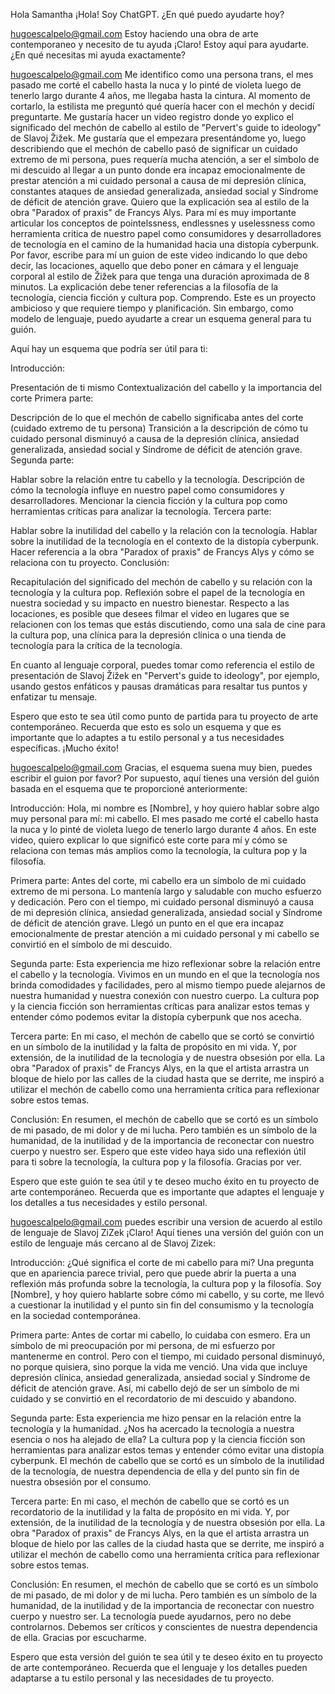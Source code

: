 Hola Samantha
¡Hola! Soy ChatGPT. ¿En qué puedo ayudarte hoy?




hugoescalpelo@gmail.com
Estoy haciendo una obra de arte contemporaneo y necesito de tu ayuda
¡Claro! Estoy aquí para ayudarte. ¿En qué necesitas mi ayuda exactamente?




hugoescalpelo@gmail.com
Me identifico como una persona trans, el mes pasado me corté el cabello hasta la nuca y lo pinté de violeta luego de tenerlo largo durante 4 años, me llegaba hasta la cintura. Al momento de cortarlo, la estilista me preguntó qué quería hacer con el mechón y decidí preguntarte. Me gustaría hacer un video registro donde yo explico el significado del mechón de cabello al estilo de "Pervert's guide to ideology" de Slavoj Žižek. Me gustaría que el empezara presentándome yo, luego describiendo que el mechón de cabello pasó de significar un cuidado extremo de mi persona, pues requería mucha atención, a ser el símbolo de mi descuido al llegar a un punto donde era incapaz emocionalmente de prestar atención a mi cuidado personal a causa de mi depresión clínica, constantes ataques de ansiedad generalizada, ansiedad social y Síndrome de déficit de atención grave. Quiero que la explicación sea al estilo de la obra "Paradox of praxis" de Francys Alys. Para mí es muy importante articular los conceptos de pointelssness, endlessnes y uselessness como herramienta critica de nuestro papel como consumidores y desarrolladores de tecnología en el camino de la humanidad hacia una distopía cyberpunk. Por favor, escribe para mí un guion de este video indicando lo que debo decir, las locaciones, aquello que debo poner en cámara y el lenguaje corporal al estilo de Žižek para que tenga una duración aproximada de 8 minutos. La explicación debe tener referencias a la filosofía de la tecnología, ciencia ficción y cultura pop.
Comprendo. Este es un proyecto ambicioso y que requiere tiempo y planificación. Sin embargo, como modelo de lenguaje, puedo ayudarte a crear un esquema general para tu guión.

Aquí hay un esquema que podría ser útil para ti:

Introducción:

Presentación de ti mismo
Contextualización del cabello y la importancia del corte
Primera parte:

Descripción de lo que el mechón de cabello significaba antes del corte (cuidado extremo de tu persona)
Transición a la descripción de cómo tu cuidado personal disminuyó a causa de la depresión clínica, ansiedad generalizada, ansiedad social y Síndrome de déficit de atención grave.
Segunda parte:

Hablar sobre la relación entre tu cabello y la tecnología.
Descripción de cómo la tecnología influye en nuestro papel como consumidores y desarrolladores.
Mencionar la ciencia ficción y la cultura pop como herramientas críticas para analizar la tecnología.
Tercera parte:

Hablar sobre la inutilidad del cabello y la relación con la tecnología.
Hablar sobre la inutilidad de la tecnología en el contexto de la distopía cyberpunk.
Hacer referencia a la obra "Paradox of praxis" de Francys Alys y cómo se relaciona con tu proyecto.
Conclusión:

Recapitulación del significado del mechón de cabello y su relación con la tecnología y la cultura pop.
Reflexión sobre el papel de la tecnología en nuestra sociedad y su impacto en nuestro bienestar.
Respecto a las locaciones, es posible que desees filmar el video en lugares que se relacionen con los temas que estás discutiendo, como una sala de cine para la cultura pop, una clínica para la depresión clínica o una tienda de tecnología para la crítica de la tecnología.

En cuanto al lenguaje corporal, puedes tomar como referencia el estilo de presentación de Slavoj Žižek en "Pervert's guide to ideology", por ejemplo, usando gestos enfáticos y pausas dramáticas para resaltar tus puntos y enfatizar tu mensaje.

Espero que esto te sea útil como punto de partida para tu proyecto de arte contemporáneo. Recuerda que esto es solo un esquema y que es importante que lo adaptes a tu estilo personal y a tus necesidades específicas. ¡Mucho éxito!




hugoescalpelo@gmail.com
Gracias, el esquema suena muy bien, puedes escribir el guion por favor?
Por supuesto, aquí tienes una versión del guión basada en el esquema que te proporcioné anteriormente:

Introducción:
Hola, mi nombre es [Nombre], y hoy quiero hablar sobre algo muy personal para mí: mi cabello. El mes pasado me corté el cabello hasta la nuca y lo pinté de violeta luego de tenerlo largo durante 4 años. En este video, quiero explicar lo que significó este corte para mí y cómo se relaciona con temas más amplios como la tecnología, la cultura pop y la filosofía.

Primera parte:
Antes del corte, mi cabello era un símbolo de mi cuidado extremo de mi persona. Lo mantenía largo y saludable con mucho esfuerzo y dedicación. Pero con el tiempo, mi cuidado personal disminuyó a causa de mi depresión clínica, ansiedad generalizada, ansiedad social y Síndrome de déficit de atención grave. Llegó un punto en el que era incapaz emocionalmente de prestar atención a mi cuidado personal y mi cabello se convirtió en el símbolo de mi descuido.

Segunda parte:
Esta experiencia me hizo reflexionar sobre la relación entre el cabello y la tecnología. Vivimos en un mundo en el que la tecnología nos brinda comodidades y facilidades, pero al mismo tiempo puede alejarnos de nuestra humanidad y nuestra conexión con nuestro cuerpo. La cultura pop y la ciencia ficción son herramientas críticas para analizar estos temas y entender cómo podemos evitar la distopía cyberpunk que nos acecha.

Tercera parte:
En mi caso, el mechón de cabello que se cortó se convirtió en un símbolo de la inutilidad y la falta de propósito en mi vida. Y, por extensión, de la inutilidad de la tecnología y de nuestra obsesión por ella. La obra "Paradox of praxis" de Francys Alys, en la que el artista arrastra un bloque de hielo por las calles de la ciudad hasta que se derrite, me inspiró a utilizar el mechón de cabello como una herramienta crítica para reflexionar sobre estos temas.

Conclusión:
En resumen, el mechón de cabello que se cortó es un símbolo de mi pasado, de mi dolor y de mi lucha. Pero también es un símbolo de la humanidad, de la inutilidad y de la importancia de reconectar con nuestro cuerpo y nuestro ser. Espero que este video haya sido una reflexión útil para ti sobre la tecnología, la cultura pop y la filosofía. Gracias por ver.

Espero que este guión te sea útil y te deseo mucho éxito en tu proyecto de arte contemporáneo. Recuerda que es importante que adaptes el lenguaje y los detalles a tus necesidades y estilo personal.




hugoescalpelo@gmail.com
puedes escribir una version de acuerdo al estilo de lenguaje de Slavoj ZiZek
¡Claro! Aquí tienes una versión del guión con un estilo de lenguaje más cercano al de Slavoj Zizek:

Introducción:
¿Qué significa el corte de mi cabello para mí? Una pregunta que en apariencia parece trivial, pero que puede abrir la puerta a una reflexión más profunda sobre la tecnología, la cultura pop y la filosofía. Soy [Nombre], y hoy quiero hablarte sobre cómo mi cabello, y su corte, me llevó a cuestionar la inutilidad y el punto sin fin del consumismo y la tecnología en la sociedad contemporánea.

Primera parte:
Antes de cortar mi cabello, lo cuidaba con esmero. Era un símbolo de mi preocupación por mi persona, de mi esfuerzo por mantenerme en control. Pero con el tiempo, mi cuidado personal disminuyó, no porque quisiera, sino porque la vida me venció. Una vida que incluye depresión clínica, ansiedad generalizada, ansiedad social y Síndrome de déficit de atención grave. Así, mi cabello dejó de ser un símbolo de mi cuidado y se convirtió en el recordatorio de mi descuido y abandono.

Segunda parte:
Esta experiencia me hizo pensar en la relación entre la tecnología y la humanidad. ¿Nos ha acercado la tecnología a nuestra esencia o nos ha alejado de ella? La cultura pop y la ciencia ficción son herramientas para analizar estos temas y entender cómo evitar una distopía cyberpunk. El mechón de cabello que se cortó es un símbolo de la inutilidad de la tecnología, de nuestra dependencia de ella y del punto sin fin de nuestra obsesión por el consumo.

Tercera parte:
En mi caso, el mechón de cabello que se cortó es un recordatorio de la inutilidad y la falta de propósito en mi vida. Y, por extensión, de la inutilidad de la tecnología y de nuestra obsesión por ella. La obra "Paradox of praxis" de Francys Alys, en la que el artista arrastra un bloque de hielo por las calles de la ciudad hasta que se derrite, me inspiró a utilizar el mechón de cabello como una herramienta crítica para reflexionar sobre estos temas.

Conclusión:
En resumen, el mechón de cabello que se cortó es un símbolo de mi pasado, de mi dolor y de mi lucha. Pero también es un símbolo de la humanidad, de la inutilidad y de la importancia de reconectar con nuestro cuerpo y nuestro ser. La tecnología puede ayudarnos, pero no debe controlarnos. Debemos ser críticos y conscientes de nuestra dependencia de ella. Gracias por escucharme.

Espero que esta versión del guión te sea útil y te deseo éxito en tu proyecto de arte contemporáneo. Recuerda que el lenguaje y los detalles pueden adaptarse a tu estilo personal y las necesidades de tu proyecto.